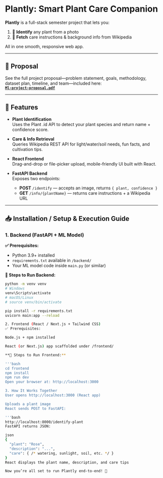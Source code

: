 # Plantly: Smart Plant Care Companion

**Plantly** is a full-stack semester project that lets you:

1. 📸 **Identify** any plant from a photo  
2. 🌱 **Fetch** care instructions & background info from Wikipedia  

All in one smooth, responsive web app.

---

## 📑 Proposal

See the full project proposal—problem statement, goals, methodology, dataset plan, timeline, and team—included here:  
**[`Ml-project-proposal.pdf`](./Ml-project-proposal.pdf)**

---

## 🚀 Features

- **Plant Identification**  
  Uses the Plant .id API to detect your plant species and return name + confidence score.

- **Care & Info Retrieval**  
  Queries Wikipedia REST API for light/water/soil needs, fun facts, and cultivation tips.

- **React Frontend**  
  Drag-and-drop or file-picker upload, mobile-friendly UI built with React.

- **FastAPI Backend**  
  Exposes two endpoints:  
  - **POST** `/identify` — accepts an image, returns `{ plant, confidence }`  
  - **GET**  `/info/{plantName}` — returns care instructions + a Wikipedia URL

---
## 📥 Installation / Setup & Execution Guide

### 1. Backend (FastAPI + ML Model)

**✅ Prerequisites:**
- Python 3.9+ installed  
- `requirements.txt` available in `/backend/`  
- Your ML model code inside `main.py` (or similar)

**🚀 Steps to Run Backend:**
```bash
python -m venv venv
# Windows
venv\Scripts\activate
# macOS/Linux
# source venv/bin/activate

pip install -r requirements.txt
uvicorn main:app --reload

2. Frontend (React / Next.js + Tailwind CSS)
✅ Prerequisites:

Node.js + npm installed

React (or Next.js) app scaffolded under /frontend/

**🚀 Steps to Run Frontend:**

'''bash
cd frontend
npm install
npm run dev
Open your browser at: http://localhost:3000

3. How It Works Together
User opens http://localhost:3000 (React app)

Uploads a plant image
React sends POST to FastAPI:

'''bash
http://localhost:8000/identify-plant
FastAPI returns JSON:

json
{
  "plant": "Rose",
  "description": "...",
  "care": { /* watering, sunlight, soil, etc. */ }
}
React displays the plant name, description, and care tips

Now you’re all set to run Plantly end-to-end! 🌱
